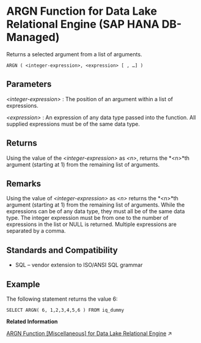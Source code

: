 <!-- loiofa3998bd27284db3b8f25033b4130aba -->

# ARGN Function for Data Lake Relational Engine \(SAP HANA DB-Managed\)

Returns a selected argument from a list of arguments.



```
ARGN ( <integer-expression>, <expression> [ , …] )
```



<a name="loiofa3998bd27284db3b8f25033b4130aba__section_jtf_flk_srb"/>

## Parameters

 *<integer-expression\>*
 :   The position of an argument within a list of expressions.

  *<expression\>*
 :   An expression of any data type passed into the function. All supplied expressions must be of the same data type.

 

<a name="loiofa3998bd27284db3b8f25033b4130aba__section_ivr_flk_srb"/>

## Returns

Using the value of the *<integer-expression\>* as *<n\>*, returns the *<n\>*th argument \(starting at 1\) from the remaining list of arguments.



<a name="loiofa3998bd27284db3b8f25033b4130aba__section_csg_glk_srb"/>

## Remarks

Using the value of *<integer-expression\>* as *<n\>* returns the *<n\>*th argument \(starting at 1\) from the remaining list of arguments. While the expressions can be of any data type, they must all be of the same data type. The integer expression must be from one to the number of expressions in the list or NULL is returned. Multiple expressions are separated by a comma.



<a name="loiofa3998bd27284db3b8f25033b4130aba__section_msn_hlk_srb"/>

## Standards and Compatibility

-   SQL – vendor extension to ISO/ANSI SQL grammar



<a name="loiofa3998bd27284db3b8f25033b4130aba__section_smf_3lk_srb"/>

## Example

The following statement returns the value 6:

```
SELECT ARGN( 6, 1,2,3,4,5,6 ) FROM iq_dummy
```

**Related Information**  


[ARGN Function [Miscellaneous] for Data Lake Relational Engine](https://help.sap.com/viewer/19b3964099384f178ad08f2d348232a9/2023_1_QRC/en-US/a53342da84f21015892d9495d775376f.html "Returns a selected argument from a list of arguments.") :arrow_upper_right:

